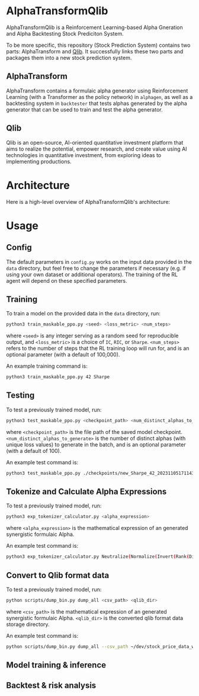 # AlphaTransformQlib
AlphaTransformQlib is a Reinforcement Learning-based Alpha Gneration and Alpha Backtesting Stock Prediciton System.

To be more specific, this repository (Stock Prediction System) contains two parts: AlphaTransform and [Qlib](https://github.com/microsoft/qlib/edit/main/README.md). It successfully links these two parts and packages them into a new stock prediction system.

## AlphaTransform

AlphaTransform contains a formulaic alpha generator using Reinforcement Learning (with a Transformer as the policy network) in `alphagen`, as well as a backtesting system in `backtester` that tests alphas generated by the alpha generator that can be used to train and test the alpha generator. 

## Qlib

Qlib is an open-source, AI-oriented quantitative investment platform that aims to realize the potential, empower research, and create value using AI technologies in quantitative investment, from exploring ideas to implementing productions.

# Architecture
Here is a high-level overview of AlphaTransformQlib's architecture:

# Usage
## Config
The default parameters in `config.py` works on the input data provided in the `data` directory, but feel free to change the parameters if necessary (e.g. if using your own dataset or additional operators). 
The training of the RL agent will depend on these specified parameters. 

## Training
To train a model on the provided data in the `data` directory, run:
```bash
python3 train_maskable_ppo.py <seed> <loss_metric> <num_steps>
```
where `<seed>` is any integer serving as a random seed for reproducible output, and `<loss_metric>` is a choice of `IC`, `RIC`, or `Sharpe`.
`<num_steps>` refers to the number of steps that the RL training loop will run for, and is an optional parameter (with a default of 100,000). 

An example training command is:
```bash
python3 train_maskable_ppo.py 42 Sharpe
```

## Testing
To test a previously trained model, run:
```bash
python3 test_maskable_ppo.py <checkpoint_path> <num_distinct_alphas_to_generate> 
```
where `<checkpoint_path>` is the file path of the saved model checkpoint.
`<num_distinct_alphas_to_generate>` is the number of distinct alphas (with unique loss values) to generate in the batch, 
and is an optional parameter (with a default of 100). 

An example test command is:
```bash
python3 test_maskable_ppo.py ./checkpoints/new_Sharpe_42_20231105171143/100352_steps.zip
```

## Tokenize and Calculate Alpha Expressions
To test a previously trained model, run:
```bash
python3 exp_tokenizer_calculator.py <alpha_expression> 
```
where `<alpha_expression>` is the mathematical expression of an generated synergistic formulaic Alpha.

An example test command is:
```bash
python3 exp_tokenizer_calculator.py Neutralize(Normalize(Invert(Rank(Divide(TsZscore(Subtract(TsKurtosis(Divide(Constant(-0.5),TsZscoreRank(Add(Flip($open),Constant(0.5)),3)),5),Constant(-10.0)),252),Constant(-1.0))))))
```

## Convert to Qlib format data
To test a previously trained model, run:
```bash
python scripts/dump_bin.py dump_all <csv_path> <qlib_dir>
```
where `<csv_path>` is the mathematical expression of an generated synergistic formulaic Alpha.
`<qlib_dir>` is the converted qlib format data storage directory.

An example test command is:
```bash
python scripts/dump_bin.py dump_all --csv_path ~/dev/stock_price_data_wind --qlib_dir ~/dev/qlib_data/cn_data_wind
```


## Model training & inference

## Backtest & risk analysis
